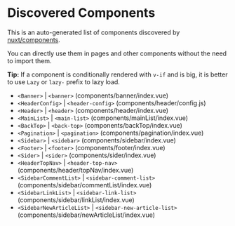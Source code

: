 # Discovered Components

This is an auto-generated list of components discovered by [nuxt/components](https://github.com/nuxt/components).

You can directly use them in pages and other components without the need to import them.

**Tip:** If a component is conditionally rendered with `v-if` and is big, it is better to use `Lazy` or `lazy-` prefix to lazy load.

- `<Banner>` | `<banner>` (components/banner/index.vue)
- `<HeaderConfig>` | `<header-config>` (components/header/config.js)
- `<Header>` | `<header>` (components/header/index.vue)
- `<MainList>` | `<main-list>` (components/mainList/index.vue)
- `<BackTop>` | `<back-top>` (components/backTop/index.vue)
- `<Pagination>` | `<pagination>` (components/pagination/index.vue)
- `<Sidebar>` | `<sidebar>` (components/sidebar/index.vue)
- `<Footer>` | `<footer>` (components/footer/index.vue)
- `<Sider>` | `<sider>` (components/sider/index.vue)
- `<HeaderTopNav>` | `<header-top-nav>` (components/header/topNav/index.vue)
- `<SidebarCommentList>` | `<sidebar-comment-list>` (components/sidebar/commentList/index.vue)
- `<SidebarLinkList>` | `<sidebar-link-list>` (components/sidebar/linkList/index.vue)
- `<SidebarNewArticleList>` | `<sidebar-new-article-list>` (components/sidebar/newArticleList/index.vue)
